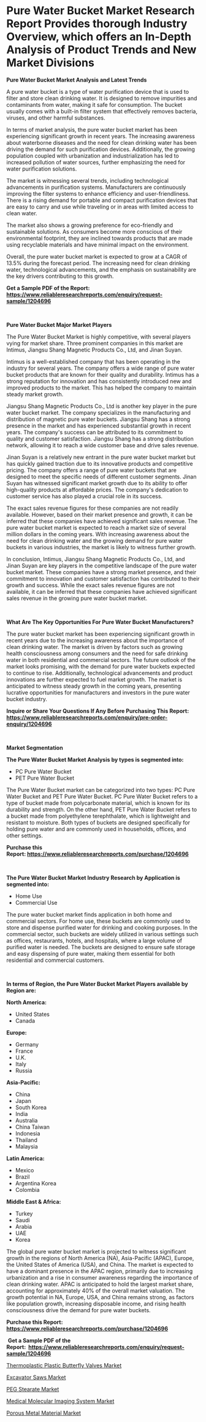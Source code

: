 <p><h1>Pure Water Bucket Market Research Report Provides thorough Industry Overview, which offers an In-Depth Analysis of Product Trends and New Market Divisions</h1></p><p><strong>Pure Water Bucket Market Analysis and Latest Trends</strong></p>
<p><p>A pure water bucket is a type of water purification device that is used to filter and store clean drinking water. It is designed to remove impurities and contaminants from water, making it safe for consumption. The bucket usually comes with a built-in filter system that effectively removes bacteria, viruses, and other harmful substances.</p><p>In terms of market analysis, the pure water bucket market has been experiencing significant growth in recent years. The increasing awareness about waterborne diseases and the need for clean drinking water has been driving the demand for such purification devices. Additionally, the growing population coupled with urbanization and industrialization has led to increased pollution of water sources, further emphasizing the need for water purification solutions.</p><p>The market is witnessing several trends, including technological advancements in purification systems. Manufacturers are continuously improving the filter systems to enhance efficiency and user-friendliness. There is a rising demand for portable and compact purification devices that are easy to carry and use while traveling or in areas with limited access to clean water.</p><p>The market also shows a growing preference for eco-friendly and sustainable solutions. As consumers become more conscious of their environmental footprint, they are inclined towards products that are made using recyclable materials and have minimal impact on the environment.</p><p>Overall, the pure water bucket market is expected to grow at a CAGR of 13.5% during the forecast period. The increasing need for clean drinking water, technological advancements, and the emphasis on sustainability are the key drivers contributing to this growth.</p></p>
<p><strong>Get a Sample PDF of the Report:&nbsp; <a href="https://www.reliableresearchreports.com/enquiry/request-sample/1204696">https://www.reliableresearchreports.com/enquiry/request-sample/1204696</a></strong></p>
<p>&nbsp;</p>
<p><strong>Pure Water Bucket Major Market Players</strong></p>
<p><p>The Pure Water Bucket Market is highly competitive, with several players vying for market share. Three prominent companies in this market are Intimus, Jiangsu Shang Magnetic Products Co., Ltd, and Jinan Suyan.</p><p>Intimus is a well-established company that has been operating in the industry for several years. The company offers a wide range of pure water bucket products that are known for their quality and durability. Intimus has a strong reputation for innovation and has consistently introduced new and improved products to the market. This has helped the company to maintain steady market growth.</p><p>Jiangsu Shang Magnetic Products Co., Ltd is another key player in the pure water bucket market. The company specializes in the manufacturing and distribution of magnetic pure water buckets. Jiangsu Shang has a strong presence in the market and has experienced substantial growth in recent years. The company's success can be attributed to its commitment to quality and customer satisfaction. Jiangsu Shang has a strong distribution network, allowing it to reach a wide customer base and drive sales revenue.</p><p>Jinan Suyan is a relatively new entrant in the pure water bucket market but has quickly gained traction due to its innovative products and competitive pricing. The company offers a range of pure water buckets that are designed to meet the specific needs of different customer segments. Jinan Suyan has witnessed significant market growth due to its ability to offer high-quality products at affordable prices. The company's dedication to customer service has also played a crucial role in its success.</p><p>The exact sales revenue figures for these companies are not readily available. However, based on their market presence and growth, it can be inferred that these companies have achieved significant sales revenue. The pure water bucket market is expected to reach a market size of several million dollars in the coming years. With increasing awareness about the need for clean drinking water and the growing demand for pure water buckets in various industries, the market is likely to witness further growth. </p><p>In conclusion, Intimus, Jiangsu Shang Magnetic Products Co., Ltd, and Jinan Suyan are key players in the competitive landscape of the pure water bucket market. These companies have a strong market presence, and their commitment to innovation and customer satisfaction has contributed to their growth and success. While the exact sales revenue figures are not available, it can be inferred that these companies have achieved significant sales revenue in the growing pure water bucket market.</p></p>
<p>&nbsp;</p>
<p><strong>What Are The Key Opportunities For Pure Water Bucket Manufacturers?</strong></p>
<p><p>The pure water bucket market has been experiencing significant growth in recent years due to the increasing awareness about the importance of clean drinking water. The market is driven by factors such as growing health consciousness among consumers and the need for safe drinking water in both residential and commercial sectors. The future outlook of the market looks promising, with the demand for pure water buckets expected to continue to rise. Additionally, technological advancements and product innovations are further expected to fuel market growth. The market is anticipated to witness steady growth in the coming years, presenting lucrative opportunities for manufacturers and investors in the pure water bucket industry.</p></p>
<p><strong>Inquire or Share Your Questions If Any Before Purchasing This Report: <a href="https://www.reliableresearchreports.com/enquiry/pre-order-enquiry/1204696">https://www.reliableresearchreports.com/enquiry/pre-order-enquiry/1204696</a></strong></p>
<p>&nbsp;</p>
<p><strong>Market Segmentation</strong></p>
<p><strong>The Pure Water Bucket Market Analysis by types is segmented into:</strong></p>
<p><ul><li>PC Pure Water Bucket</li><li>PET Pure Water Bucket</li></ul></p>
<p><p>The Pure Water Bucket market can be categorized into two types: PC Pure Water Bucket and PET Pure Water Bucket. PC Pure Water Bucket refers to a type of bucket made from polycarbonate material, which is known for its durability and strength. On the other hand, PET Pure Water Bucket refers to a bucket made from polyethylene terephthalate, which is lightweight and resistant to moisture. Both types of buckets are designed specifically for holding pure water and are commonly used in households, offices, and other settings.</p></p>
<p><strong>Purchase this Report:&nbsp;<a href="https://www.reliableresearchreports.com/purchase/1204696">https://www.reliableresearchreports.com/purchase/1204696</a></strong></p>
<p>&nbsp;</p>
<p><strong>The Pure Water Bucket Market Industry Research by Application is segmented into:</strong></p>
<p><ul><li>Home Use</li><li>Commercial Use</li></ul></p>
<p><p>The pure water bucket market finds application in both home and commercial sectors. For home use, these buckets are commonly used to store and dispense purified water for drinking and cooking purposes. In the commercial sector, such buckets are widely utilized in various settings such as offices, restaurants, hotels, and hospitals, where a large volume of purified water is needed. The buckets are designed to ensure safe storage and easy dispensing of pure water, making them essential for both residential and commercial customers.</p></p>
<p>&nbsp;</p>
<p><strong>In terms of Region, the Pure Water Bucket Market Players available by Region are:</strong></p>
<p>
    <p> <strong> North America: </strong>
        <ul>
            <li>United States</li>
            <li>Canada</li>
        </ul>
        </p> 
    <p> <strong> Europe: </strong>
        <ul>
            <li>Germany</li>
            <li>France</li>
            <li>U.K.</li>
            <li>Italy</li>
            <li>Russia</li>
        </ul>
        </p> 
    <p> <strong> Asia-Pacific: </strong>
        <ul>
            <li>China</li>
            <li>Japan</li>
            <li>South Korea</li>
            <li>India</li>
            <li>Australia</li>
            <li>China Taiwan</li>
            <li>Indonesia</li>
            <li>Thailand</li>
            <li>Malaysia</li>
        </ul>
        </p> 
    <p> <strong> Latin America: </strong>
        <ul>
            <li>Mexico</li>
            <li>Brazil</li>
            <li>Argentina Korea</li>
            <li>Colombia</li>
        </ul>
        </p> 
    <p> <strong> Middle East & Africa: </strong>
        <ul>
            <li>Turkey</li>
            <li>Saudi</li>
            <li>Arabia</li>
            <li>UAE</li>
            <li>Korea</li>
        </ul>
    </p>
    </p>
<p><p>The global pure water bucket market is projected to witness significant growth in the regions of North America (NA), Asia-Pacific (APAC), Europe, the United States of America (USA), and China. The market is expected to have a dominant presence in the APAC region, primarily due to increasing urbanization and a rise in consumer awareness regarding the importance of clean drinking water. APAC is anticipated to hold the largest market share, accounting for approximately 40% of the overall market valuation. The growth potential in NA, Europe, USA, and China remains strong, as factors like population growth, increasing disposable income, and rising health consciousness drive the demand for pure water buckets.</p></p>
<p><strong>Purchase this Report: <a href="https://www.reliableresearchreports.com/purchase/1204696">https://www.reliableresearchreports.com/purchase/1204696</a></strong></p>
<p>&nbsp;<strong>Get a Sample PDF of the Report:&nbsp;&nbsp;<a href="https://www.reliableresearchreports.com/enquiry/request-sample/1204696">https://www.reliableresearchreports.com/enquiry/request-sample/1204696</a></strong></p>
<p><strong></strong></p>
<p><p><a href="https://github.com/kartikreportprime/Market-Research-Report-List-1/blob/main/thermoplastic-plastic-butterfly-valves-market.md">Thermoplastic Plastic Butterfly Valves Market</a></p><p><a href="https://www.linkedin.com/pulse/excavator-saws-market-share-amp-new-trends-analysis/">Excavator Saws Market</a></p><p><a href="https://www.linkedin.com/pulse/peg-stearate-market-research-report-unlocks-analysis-financial/">PEG Stearate Market</a></p><p><a href="https://medium.com/@ishankishanrp23/medical-molecular-imaging-system-market-focuses-on-market-share-size-and-projected-forecast-till-082f3ea60f33">Medical Molecular Imaging System Market</a></p><p><a href="https://github.com/JameTravis/Market-Research-Report-List-2/blob/main/porous-metal-material-market.md">Porous Metal Material Market</a></p></p>